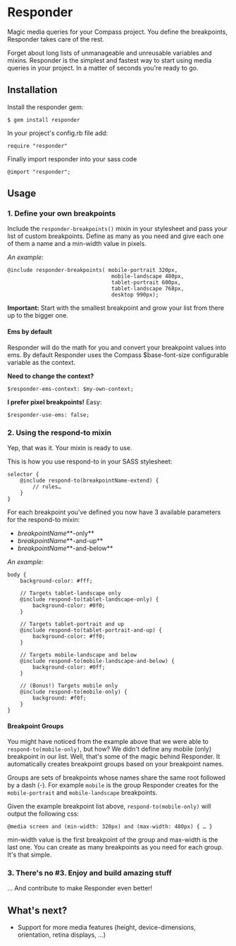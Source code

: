 # Responder

Magic media queries for your Compass project. You define the breakpoints, Responder takes care of the rest.

Forget about long lists of unmanageable and unreusable variables and mixins. Responder is the simplest and fastest way to start using media queries in your project. In a matter of seconds you're ready to go.

## Installation

Install the responder gem:

    $ gem install responder

In your project's config.rb file add:

	require "responder"

Finally import responder into your sass code

	@import "responder";

## Usage

### 1. Define your own breakpoints

Include the `responder-breakpoints()` mixin in your stylesheet and pass your list of custom breakpoints. Define as many as you need and give each one of them a name and a min-width value in pixels.

*An example:*

	@include responder-breakpoints( mobile-portrait 320px,
									 mobile-landscape 480px,
									 tablet-portrait 600px,
									 tablet-landscape 768px,
							 		 desktop 990px);

**Important:** Start with the smallest breakpoint and grow your list from there up to the bigger one.

#### Ems by default

Responder will do the math for you and convert your breakpoint values into ems. By default Responder uses the Compass $base-font-size configurable variable as the context.

**Need to change the context?**

	$responder-ems-context: $my-own-context;

**I prefer pixel breakpoints!** Easy:

	$responder-use-ems: false;
	

### 2. Using the respond-to mixin

Yep, that was it. Your mixin is ready to use.

This is how you use respond-to in your SASS stylesheet:

	selector {
		@include respond-to(breakpointName-extend) {
			// rules…
		}
	}
For each breakpoint you've defined you now have 3 available parameters for the respond-to mixin:

- *breakpointName***-only**
- *breakpointName***-and-up**
- *breakpointName***-and-below**

*An example:*

	body {
		background-color: #fff;

		// Targets tablet-landscape only
		@include respond-to(tablet-landscape-only) {
			background-color: #0f0;
		}

		// Targets tablet-portrait and up
		@include respond-to(tablet-portrait-and-up) {
			background-color: #ff0;
		}

		// Targets mobile-landscape and below
		@include respond-to(mobile-landscape-and-below) {
			background-color: #0ff;
		}

		// (Bonus!) Targets mobile only
		@include respond-to(mobile-only) {
			background: #f0f;
		}
	}


#### Breakpoint Groups

You might have noticed from the example above that we were able to `respond-to(mobile-only)`, but how? We didn't define any mobile (only) breakpoint in our list. Well, that's some of the magic behind Responder. It automatically creates breakpoint groups based on your breakpoint names.

Groups are sets of breakpoints whose names share the same root followed by a dash (-). For example `mobile` is the group Responder creates for the `mobile-portrait` and `mobile-landscape` breakpoints.

Given the example breakpoint list above, `respond-to(mobile-only)` will output the following css:

	@media screen and (min-width: 320px) and (max-width: 480px) { … }

min-width value is the first breakpoint of the group and max-width is the last one. You can create as many breakpoints as you need for each group. It's that simple.

### 3. There's no #3. Enjoy and build amazing stuff

… And contribute to make Responder even better!


## What's next?

- Support for more media features (height, device-dimensions, orientation, retina displays, …)